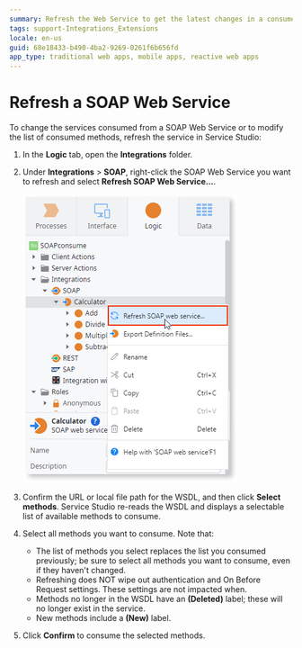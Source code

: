 ```yaml
---
summary: Refresh the Web Service to get the latest changes in a consumed SOAP Web Service or to modify the list of consumed methods in Service Studio.
tags: support-Integrations_Extensions
locale: en-us
guid: 68e18433-b490-4ba2-9269-0261f6b656fd
app_type: traditional web apps, mobile apps, reactive web apps
---
```


# Refresh a SOAP Web Service

To change the services consumed  from a SOAP Web Service or to modify the list of consumed methods, refresh the service in Service Studio:

1. In the **Logic** tab, open the **Integrations** folder.

1. Under **Integrations** > **SOAP**, right-click the SOAP Web Service you want to refresh and select **Refresh SOAP Web Service...**.

    ![Refreshing a SOAP web service from the context menu](images/soap-refresh-menu-ss.png)

1. Confirm the URL or local file path for the WSDL, and then click **Select methods**. Service Studio re-reads the WSDL and displays a selectable list of available methods to consume.

1. Select all methods you want to consume. Note that:

    * The list of methods you select replaces the list you consumed previously; be sure to select all methods you want to consume, even if they haven't changed. 
    * Refreshing does NOT wipe out authentication and On Before Request settings. These settings are not impacted when.
    * Methods no longer in the WSDL have an **(Deleted)** label; these will no longer exist in the service.  
    * New methods include a **(New)** label. 

1. Click **Confirm** to consume the selected methods.
